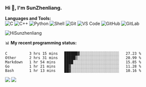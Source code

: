 
### Hi 👋, I'm SunZhenliang.



**Languages and Tools:**  
![C](https://img.shields.io/badge/-00599C?style=flat-square&logo=c&logoColor=white)
![C++](https://img.shields.io/badge/-C++-00599C?style=flat-square&logo=c%2B%2B&logoColor=white)
![Python](https://img.shields.io/badge/-Python-8fcfd1?style=flat-square&logo=Python)
![Shell](https://img.shields.io/badge/-Shell-blasck?style=flat-square&logo=Shell)
![Git](https://img.shields.io/badge/-Git-black?style=flat-square&logo=git)
![VS Code](https://img.shields.io/badge/-VS%20Code-007ACC?style=flat-square&logo=visual-studio-code)
![GitHub](https://img.shields.io/badge/-GitHub-181717?style=flat-square&logo=github)
![GitLab](https://img.shields.io/badge/-GitLab-FCA121?style=flat-square&logo=gitlab)

<img   src="https://github-readme-stats.vercel.app/api?username=HiSunzhenliang&count_private=true&show_icons=true" alt="HiSunzhenliang" />

📊 **My recent programming status:**
<!--START_SECTION:waka-->
```text
C          3 hrs 15 mins   ██████▓░░░░░░░░░░░░░░░░░░   27.23 % 
Other      2 hrs 31 mins   █████▒░░░░░░░░░░░░░░░░░░░   20.99 % 
Markdown   1 hr 54 mins    ████░░░░░░░░░░░░░░░░░░░░░   15.85 % 
Go         1 hr 21 mins    ██▓░░░░░░░░░░░░░░░░░░░░░░   11.28 % 
Bash       1 hr 13 mins    ██▓░░░░░░░░░░░░░░░░░░░░░░   10.16 % 
```
<!--END_SECTION:waka-->
[![](https://img.shields.io/ubuntu/v/ubuntu-wallpapers)](https://kubuntu.org/)
![](https://visitor-badge.glitch.me/badge?page_id=HiSunzhenliang.readme)

